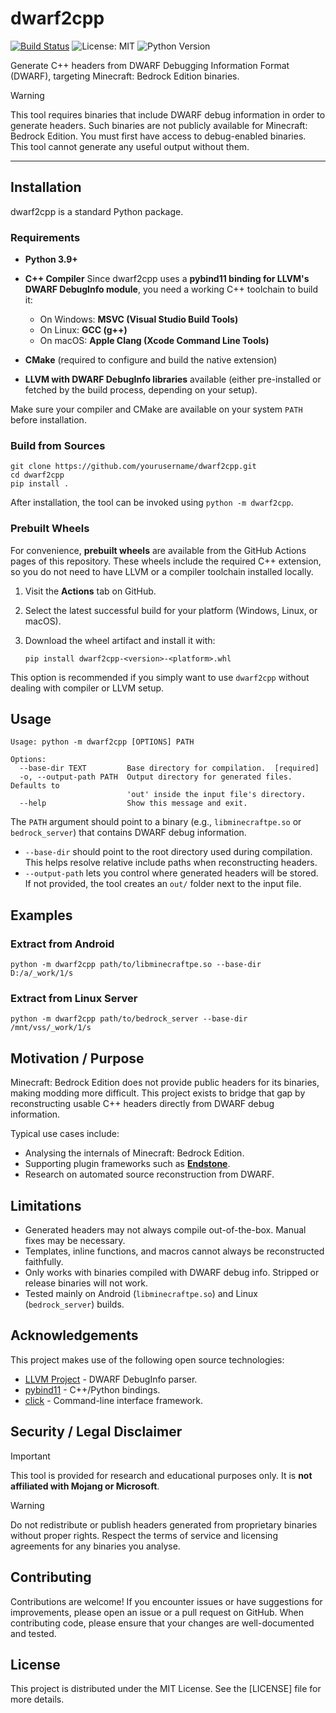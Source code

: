 # dwarf2cpp

[![Build Status](https://github.com/endstone-insider/dwarf2cpp/actions/workflows/build.yml/badge.svg)](https://github.com/yourusername/dwarf2cpp/actions)
![License: MIT](https://img.shields.io/badge/License-MIT-yellow.svg)
![Python Version](https://img.shields.io/badge/python-3.10%2B-blue.svg)

Generate C++ headers from DWARF Debugging Information Format (DWARF), targeting Minecraft: Bedrock Edition binaries.

> [!WARNING]
> This tool requires binaries that include DWARF debug information in order to generate headers. Such binaries are not
> publicly available for Minecraft: Bedrock Edition. You must first have access to debug-enabled binaries. This
> tool cannot generate any useful output without them.

---

## Installation

dwarf2cpp is a standard Python package.

### Requirements

* **Python 3.9+**
* **C++ Compiler**
  Since dwarf2cpp uses a **pybind11 binding for LLVM's DWARF DebugInfo module**, you need a working C++ toolchain to
  build it:

    * On Windows: **MSVC (Visual Studio Build Tools)**
    * On Linux: **GCC (g++)**
    * On macOS: **Apple Clang (Xcode Command Line Tools)**
* **CMake** (required to configure and build the native extension)
* **LLVM with DWARF DebugInfo libraries** available (either pre-installed or fetched by the build process, depending on
  your setup).

Make sure your compiler and CMake are available on your system `PATH` before installation.

### Build from Sources

```
git clone https://github.com/yourusername/dwarf2cpp.git
cd dwarf2cpp
pip install .
```

After installation, the tool can be invoked using `python -m dwarf2cpp`.

### Prebuilt Wheels

For convenience, **prebuilt wheels** are available from the GitHub Actions pages of this repository.
These wheels include the required C++ extension, so you do not need to have LLVM or a compiler toolchain installed
locally.

1. Visit the **Actions** tab on GitHub.
2. Select the latest successful build for your platform (Windows, Linux, or macOS).
3. Download the wheel artifact and install it with:

   ```
   pip install dwarf2cpp-<version>-<platform>.whl
   ```

This option is recommended if you simply want to use `dwarf2cpp` without dealing with compiler or LLVM setup.

## Usage

```
Usage: python -m dwarf2cpp [OPTIONS] PATH

Options:
  --base-dir TEXT         Base directory for compilation.  [required]
  -o, --output-path PATH  Output directory for generated files. Defaults to
                          'out' inside the input file's directory.
  --help                  Show this message and exit.
```

The `PATH` argument should point to a binary (e.g., `libminecraftpe.so` or `bedrock_server`) that contains DWARF debug
information.

* `--base-dir` should point to the root directory used during compilation. This helps resolve relative include paths
  when reconstructing headers.
* `--output-path` lets you control where generated headers will be stored. If not provided, the tool creates an `out/`
  folder next to the input file.

## Examples

### Extract from Android

```
python -m dwarf2cpp path/to/libminecraftpe.so --base-dir D:/a/_work/1/s
```

### Extract from Linux Server

```
python -m dwarf2cpp path/to/bedrock_server --base-dir /mnt/vss/_work/1/s
```

## Motivation / Purpose

Minecraft: Bedrock Edition does not provide public headers for its binaries, making modding more difficult.
This project exists to bridge that gap by reconstructing usable C++ headers directly from DWARF debug information.

Typical use cases include:

* Analysing the internals of Minecraft: Bedrock Edition.
* Supporting plugin frameworks such as **[Endstone](https://github.com/EndstoneMC/endstone)**.
* Research on automated source reconstruction from DWARF.

## Limitations

* Generated headers may not always compile out-of-the-box. Manual fixes may be necessary.
* Templates, inline functions, and macros cannot always be reconstructed faithfully.
* Only works with binaries compiled with DWARF debug info. Stripped or release binaries will not work.
* Tested mainly on Android (`libminecraftpe.so`) and Linux (`bedrock_server`) builds.

## Acknowledgements

This project makes use of the following open source technologies:

* [LLVM Project](https://llvm.org/) - DWARF DebugInfo parser.
* [pybind11](https://pybind11.readthedocs.io/) - C++/Python bindings.
* [click](https://click.palletsprojects.com/) - Command-line interface framework.

## Security / Legal Disclaimer

> [!IMPORTANT]
> This tool is provided for research and educational purposes only.
> It is **not affiliated with Mojang or Microsoft**.

> [!WARNING]
> Do not redistribute or publish headers generated from proprietary binaries without proper rights.
> Respect the terms of service and licensing agreements for any binaries you analyse.

## Contributing

Contributions are welcome! If you encounter issues or have suggestions for improvements, please open an issue or a pull
request on GitHub.
When contributing code, please ensure that your changes are well-documented and tested.

## License

This project is distributed under the MIT License.
See the [LICENSE] file for more details.
